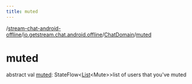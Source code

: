 ```yaml
---
title: muted
---
```

/[stream-chat-android-offline](../../index.md)/[io.getstream.chat.android.offline](../index.md)/[ChatDomain](index.md)/[muted](muted.md)  
  
  
  
# muted  
abstract val [muted](muted.md): StateFlow&lt;[List](https://kotlinlang.org/api/latest/jvm/stdlib/kotlin.collections/-list/index.html)&lt;Mute&gt;&gt;list of users that you've muted

